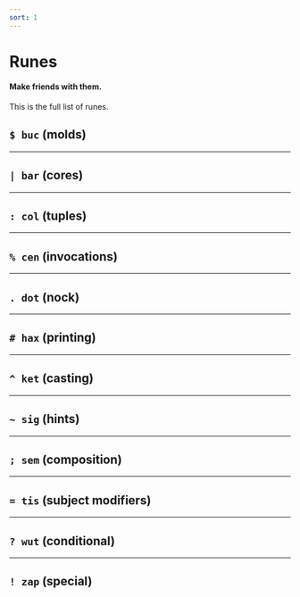 ```yaml
---
sort: 1
---
```


Runes
=====

#### Make friends with them.

This is the full list of runes.

<div class="book">

## `$ buc` (molds) 

<list dataPath="docs/system/hoon/runes/bc" dataPreview="true" className="runes" childIsFragment="true"></list>

---

## `| bar` (cores) 

<list dataPath="docs/system/hoon/runes/br" dataPreview="true" className="runes" childIsFragment="true"></list>

---

## `: col` (tuples) 

<list dataPath="docs/system/hoon/runes/cl" dataPreview="true" className="runes" childIsFragment="true"></list>

---

## `% cen` (invocations) 

<list dataPath="docs/system/hoon/runes/cn" dataPreview="true" className="runes" childIsFragment="true"></list>

---

## `. dot` (nock) 

<list dataPath="docs/system/hoon/runes/dt" dataPreview="true" className="runes" childIsFragment="true"></list>

---

## `# hax` (printing) 

<list dataPath="docs/system/hoon/runes/hx" dataPreview="true" className="runes" childIsFragment="true"></list>

---

## `^ ket` (casting) 

<list dataPath="docs/system/hoon/runes/kt" dataPreview="true" className="runes" childIsFragment="true"></list>

---

## `~ sig` (hints) 

<list dataPath="docs/system/hoon/runes/sg" dataPreview="true" className="runes" childIsFragment="true"></list>

---

## `; sem` (composition) 

<list dataPath="docs/system/hoon/runes/sm" dataPreview="true" className="runes" childIsFragment="true"></list>

---

## `= tis` (subject modifiers) 

<list dataPath="docs/system/hoon/runes/ts" dataPreview="true" className="runes" childIsFragment="true"></list>

---

## `? wut` (conditional) 

<list dataPath="docs/system/hoon/runes/wt" dataPreview="true" className="runes" childIsFragment="true"></list>

---

## `! zap` (special) 

<list dataPath="docs/system/hoon/runes/zp" dataPreview="true" className="runes" childIsFragment="true"></list>

</div>